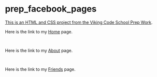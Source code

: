 prep_facebook_pages
===================

[This is an HTML and CSS project from the Viking Code School Prep Work](http://www.vikingcodeschool.com/web-markup-and-coding/let-s-build-facebook).


<p>Here is the link to my <a href="https://ajames20.github.io/project_prep_facebook_pages/">Home</a> page.</p><br />
<p>Here is the link to my <a href="https://ajames20.github.io/project_prep_facebook_pages/about.html">About</a> page.</p><br />
<p>Here is the link to my <a href="href="https://ajames20.github.io/project_prep_facebook_pages/friends.html">Friends</a> page.</p><br />
<!-- <p>Here is the link to my <a href="#">News Feed</a> page.</p><br /> -->
